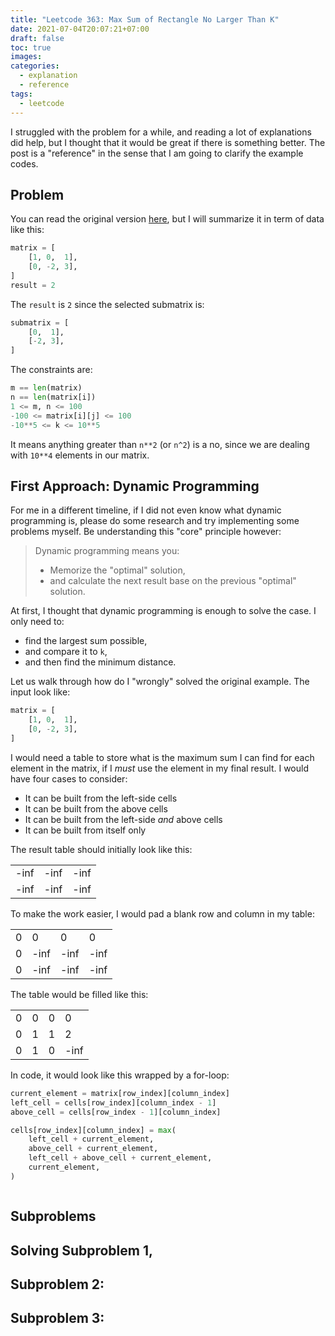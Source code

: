 ```yaml
---
title: "Leetcode 363: Max Sum of Rectangle No Larger Than K"
date: 2021-07-04T20:07:21+07:00
draft: false
toc: true
images:
categories:
  - explanation
  - reference
tags:
  - leetcode
---
```


I struggled with the problem for a while, and reading a lot of explanations did
help, but I thought that it would be great if there is something better. The
post is a "reference" in the sense that I am going to clarify the example codes.

## Problem

You can read the original version
[here](https://leetcode.com/problems/max-sum-of-rectangle-no-larger-than-k/),
but I will summarize it in term of data like this:

```python
matrix = [
    [1, 0,  1],
    [0, -2, 3],
]
result = 2
```

The `result` is `2` since the selected submatrix is:

```python
submatrix = [
    [0,  1],
    [-2, 3],
]
```

The constraints are:

```python
m == len(matrix)
n == len(matrix[i])
1 <= m, n <= 100
-100 <= matrix[i][j] <= 100
-10**5 <= k <= 10**5
```

It means anything greater than `n**2` (or `n^2`) is a no, since we are dealing
with `10**4` elements in our matrix.

## First Approach: Dynamic Programming

For me in a different timeline, if I did not even know what dynamic programming
is, please do some research and try implementing some problems myself. Be
understanding this "core" principle however:

> Dynamic programming means you:
> - Memorize the "optimal" solution,
> - and calculate the next result base on the previous "optimal" solution.

At first, I thought that dynamic programming is enough to solve the case. I only
need to:
- find the largest sum possible,
- and compare it to `k`,
- and then find the minimum distance.

Let us walk through how do I "wrongly" solved the original example. The input
look like:

```python
matrix = [
    [1, 0,  1],
    [0, -2, 3],
]
```

I would need a table to store what is the maximum sum I can find for each
element in the matrix, if I _must_ use the element in my final result. I would
have four cases to consider:
- It can be built from the left-side cells
- It can be built from the above cells
- It can be built from the left-side _and_ above cells
- It can be built from itself only

The result table should initially look like this:

|      |      |      |
|------|------|------|
| -inf | -inf | -inf |
| -inf | -inf | -inf |

To make the work easier, I would pad a blank row and column in my table:

|   |      |      |      |
|---|------|------|------|
| 0 | 0    | 0    | 0    |
| 0 | -inf | -inf | -inf |
| 0 | -inf | -inf | -inf |

The table would be filled like this:

|   |   |      |      |
| - | - | -    | -    |
| 0 | 0 | 0    | 0    |
| 0 | 1 | 1    | 2    |
| 0 | 1 | 0 | -inf |

In code, it would look like this wrapped by a for-loop:

```python
current_element = matrix[row_index][column_index]
left_cell = cells[row_index][column_index - 1]
above_cell = cells[row_index - 1][column_index]

cells[row_index][column_index] = max(
    left_cell + current_element,
    above_cell + current_element,
    left_cell + above_cell + current_element,
    current_element,
)
```

```python
```

## Subproblems

## Solving Subproblem 1,

## Subproblem 2:

## Subproblem 3:

##
